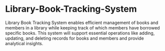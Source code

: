 # Library-Book-Tracking-System
 Library Book Tracking System enables efficient management of books and members in a library while keeping track of which members have borrowed specific books. This system will support essential operations like adding, updating, and deleting records for books and members and provide analytical insights.
